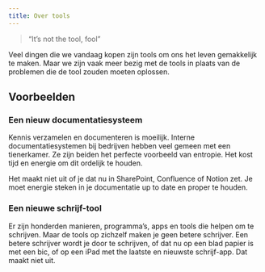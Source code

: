 ```yaml
---
title: Over tools
---
```


> “It’s not the tool, fool”

Veel dingen die we vandaag kopen zijn tools om ons het leven gemakkelijk te maken. Maar we zijn vaak meer bezig met de tools in plaats van de problemen die de tool zouden moeten oplossen.

## Voorbeelden

### Een nieuw documentatiesysteem
Kennis verzamelen en documenteren is moeilijk. Interne documentatiesystemen bij bedrijven hebben veel gemeen met een tienerkamer. Ze zijn beiden het perfecte voorbeeld van entropie. Het kost tijd en energie om dit ordelijk te houden.

Het maakt niet uit of je dat nu in SharePoint, Confluence of Notion zet. Je moet energie steken in je documentatie up to date en proper te houden. 

### Een nieuwe schrijf-tool
Er zijn honderden manieren, programma’s, apps en tools die helpen om te schrijven. Maar de tools op zichzelf maken je geen betere schrijver. Een betere schrijver wordt je door te schrijven, of dat nu op een blad papier is met een bic, of op een iPad met the laatste en nieuwste schrijf-app. Dat maakt niet uit. 


